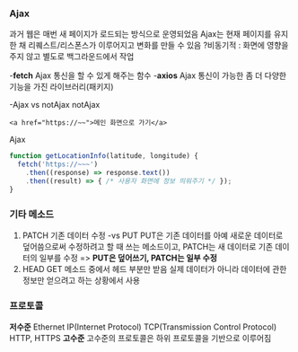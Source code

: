 ﻿### Ajax
과거 웹은 매번 새 페이지가 로드되는 방식으로 운영되었음
Ajax는 현재 페이지를 유지한 채 리퀘스트/리스폰스가 이루어지고 변화를 만들 수 있음
?비동기적 : 화면에 영향을 주지 않고 별도로 백그라운드에서 작업

-**fetch**
Ajax 통신을 할 수 있게 해주는 함수
-**axios**
Ajax 통신이 가능한 좀 더 다양한 기능을 가진 라이브러리(패키지)

-Ajax vs notAjax
notAjax
~~~
<a href="https://~~">메인 화면으로 가기</a>
~~~
Ajax
~~~js
function getLocationInfo(latitude, longitude) {
  fetch('https://~~~')
    .then((response) => response.text())
    .then((result) => { /* 사용자 화면에 정보 띄워주기 */ });
}
~~~

### 기타 메소드
1. PATCH
기존 데이터 수정
-vs PUT
PUT은 기존 데이터를 아예 새로운 데이터로 덮어씀으로써 수정하려고 할 때 쓰는 메소드이고, PATCH는 새 데이터로 기존 데이터의 일부를 수정 => **PUT은 덮어쓰기, PATCH는 일부 수정**
2. HEAD
GET 메소드 중에서 헤드 부분만 받음
실제 데이터가 아니라 데이터에 관한 정보만 얻으려고 하는 상황에서 사용

### 프로토콜
**저수준**
Ethernet
IP(Internet Protocol)
TCP(Transmission Control Protocol)
HTTP, HTTPS
**고수준**
고수준의 프로토콜은 하위 프로토콜을 기반으로 이루어짐
